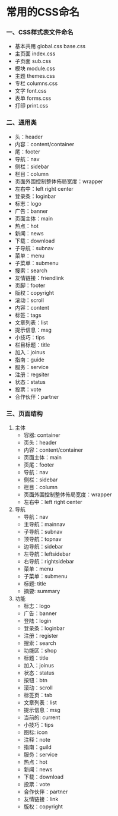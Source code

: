 ﻿# 常用的CSS命名

### 一、CSS样式表文件命名

- 基本共用 global.css   base.css
- 主页面 index.css
- 子页面 sub.css 
- 模块 module.css
- 主题 themes.css 
- 专栏 columns.css 
- 文字 font.css 
- 表单 forms.css 
- 打印 print.css

### 二、通用类

- 头：header 
- 内容：content/container 
- 尾：footer 
- 导航：nav 
- 侧栏：sidebar 
- 栏目：column 
- 页面外围控制整体佈局宽度：wrapper 
- 左右中：left right center 
- 登录条：loginbar 
- 标志：logo 
- 广告：banner 
- 页面主体：main 
- 热点：hot 
- 新闻：news 
- 下载：download 
- 子导航：subnav 
- 菜单：menu 
- 子菜单：submenu 
- 搜索：search 
- 友情链接：friendlink 
- 页脚：footer 
- 版权：copyright 
- 滚动：scroll 
- 内容：content 
- 标签：tags 
- 文章列表：list 
- 提示信息：msg 
- 小技巧：tips 
- 栏目标题：title 
- 加入：joinus 
- 指南：guide 
- 服务：service 
- 注册：regsiter 
- 状态：status 
- 投票：vote 
- 合作伙伴：partner

### 三、页面结构
1. 主体
    - 容器: container 
    - 页头：header 
    - 内容：content/container 
    - 页面主体：main 
    - 页尾：footer 
    - 导航：nav 
    - 侧栏：sidebar 
    - 栏目：column 
    - 页面外围控制整体佈局宽度：wrapper 
    - 左右中：left right center
2. 导航
    - 导航：nav 
    - 主导航：mainnav 
    - 子导航：subnav 
    - 顶导航：topnav 
    - 边导航：sidebar 
    - 左导航：leftsidebar 
    - 右导航：rightsidebar 
    - 菜单：menu 
    - 子菜单：submenu 
    - 标题: title 
    - 摘要: summary
3. 功能
    - 标志：logo 
    - 广告：banner 
    - 登陆：login 
    - 登录条：loginbar 
    - 注册：register 
    - 搜索：search 
    - 功能区：shop 
    - 标题：title 
    - 加入：joinus 
    - 状态：status 
    - 按钮：btn 
    - 滚动：scroll 
    - 标签页：tab 
    - 文章列表：list 
    - 提示信息：msg 
    - 当前的: current 
    - 小技巧：tips 
    - 图标: icon 
    - 注释：note 
    - 指南：guild 
    - 服务：service 
    - 热点：hot 
    - 新闻：news 
    - 下载：download 
    - 投票：vote 
    - 合作伙伴：partner 
    - 友情链接：link 
    - 版权：copyright